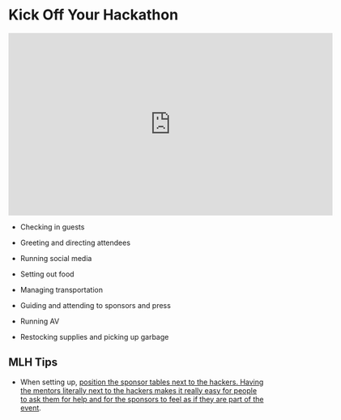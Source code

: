 # Kick Off Your Hackathon

<iframe width="640" height="360" src="https://www.youtube.com/embed/7CwBvQ1wjZU" frameborder="0" allow="autoplay; encrypted-media" allowfullscreen></iframe>

* Checking in guests

* Greeting and directing attendees

* Running social media

* Setting out food

* Managing transportation

* Guiding and attending to sponsors and press

* Running AV

* Restocking supplies and picking up garbage

## MLH Tips

* When setting up, [position the sponsor tables next to the hackers. Having the mentors literally next to the hackers makes it really easy for people to ask them for help and for the sponsors to feel as if they are part of the event](http://news.mlh.io/how-to-throw-an-epic-hackathon-07-07-2014).